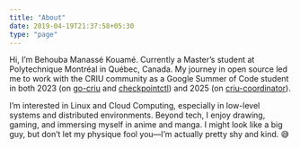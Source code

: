 ```yaml
---
title: "About"
date: 2019-04-19T21:37:58+05:30
type: "page"
---
```


Hi, I’m Behouba Manassé Kouamé. Currently a Master’s student at Polytechnique Montréal in Québec, Canada. My journey in open source led me to work with the CRIU community as a Google Summer of Code student in both 2023 (on [go-criu](https://github.com/checkpoint-restore/go-criu) and [checkpointctl](https://github.com/checkpoint-restore/checkpointctl)) and 2025 (on [criu-coordinator](https://github.com/checkpoint-restore/criu-coordinator)).

I’m interested in Linux and Cloud Computing, especially in low-level systems and distributed environments. Beyond tech, I enjoy drawing, gaming, and immersing myself in anime and manga. I might look like a big guy, but don’t let my physique fool you—I’m actually pretty shy and kind. 😅